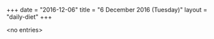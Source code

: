 +++
date = "2016-12-06"
title = "6 December 2016 (Tuesday)"
layout = "daily-diet"
+++

<p>&lt;no entries&gt;</p>